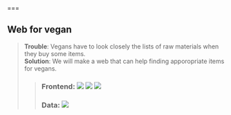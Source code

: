 
===
## Web for vegan
>**Trouble**: Vegans have to look closely the lists of raw materials when they buy some items.   
>**Solution**: We will make a web that can help finding apporopriate items for vegans.
>>### Frontend: <img src="https://img.shields.io/badge/Html5%20-E34F26?&style=for-the-badge&logo=Html5&logoColor=white"/>&nbsp;<img src="https://img.shields.io/badge/css3%20-1572B6?&style=for-the-badge&logo=css3&logoColor=white"/>&nbsp;<img src="https://img.shields.io/badge/javascript%20-F7DF1E?&style=for-the-badge&logo=javascript&logoColor=white"/>   
>>### Data: <img src="https://img.shields.io/badge/python%20-3776AB?&style=for-the-badge&logo=python&logoColor=white"/>
